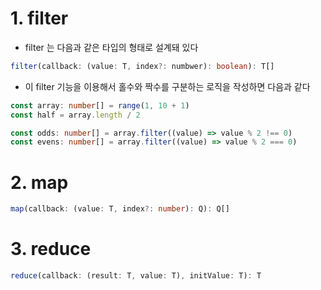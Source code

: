 # 1. filter
- filter 는 다음과 같은 타입의 형태로 설계돼 있다
```typescript
filter(callback: (value: T, index?: numbwer): boolean): T[]
```
- 이 filter 기능을 이용해서 홀수와 짝수를 구분하는 로직을 작성하면 다음과 같다
```typescript
const array: number[] = range(1, 10 + 1)
const half = array.length / 2

const odds: number[] = array.filter((value) => value % 2 !== 0)
const evens: number[] = array.filter((value) => value % 2 === 0)
```

# 2. map
```typescript
map(callback: (value: T, index?: number): Q): Q[]
```

# 3. reduce
```typescript
reduce(callback: (result: T, value: T), initValue: T): T
```
